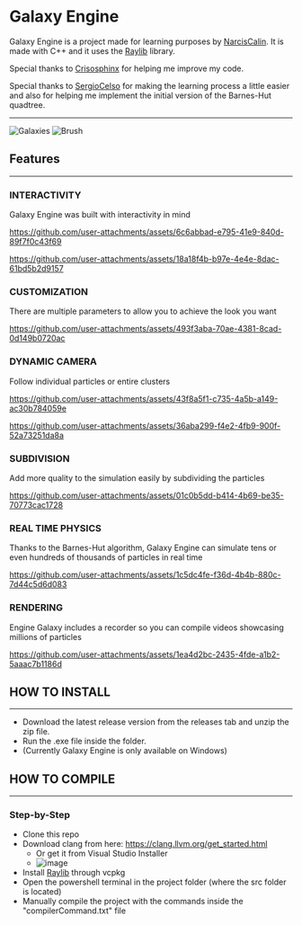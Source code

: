 # Galaxy Engine

Galaxy Engine is a project made for learning purposes by [NarcisCalin](https://github.com/NarcisCalin). It is made with C++ and it uses the [Raylib](https://github.com/raysan5/raylib) library.

Special thanks to [Crisosphinx](https://github.com/crisosphinx) for helping me improve my code.

Special thanks to [SergioCelso](https://github.com/SCelso) for making the learning process a little easier and also for helping me implement the initial version of the Barnes-Hut quadtree.

---
![Galaxies](https://github.com/user-attachments/assets/22eff1f3-288b-49a9-a4ea-0dd19b522ac0)
![Brush](https://github.com/user-attachments/assets/b68eb4cb-9ce4-4dfb-b366-0607598cebcc)

## Features
---
### INTERACTIVITY
Galaxy Engine was built with interactivity in mind

https://github.com/user-attachments/assets/6c6abbad-e795-41e9-840d-89f7f0c43f69

https://github.com/user-attachments/assets/18a18f4b-b97e-4e4e-8dac-61bd5b2d9157

### CUSTOMIZATION
There are multiple parameters to allow you to achieve the look you want


https://github.com/user-attachments/assets/493f3aba-70ae-4381-8cad-0d149b0720ac



### DYNAMIC CAMERA
Follow individual particles or entire clusters



https://github.com/user-attachments/assets/43f8a5f1-c735-4a5b-a149-ac30b784059e


https://github.com/user-attachments/assets/36aba299-f4e2-4fb9-900f-52a73251da8a

### SUBDIVISION
Add more quality to the simulation easily by subdividing the particles



https://github.com/user-attachments/assets/01c0b5dd-b414-4b69-be35-70773cac1728


### REAL TIME PHYSICS
Thanks to the Barnes-Hut algorithm, Galaxy Engine can simulate tens or even hundreds of thousands of particles in real time


https://github.com/user-attachments/assets/1c5dc4fe-f36d-4b4b-880c-7d44c5d6d083



### RENDERING
Engine Galaxy includes a recorder so you can compile videos showcasing millions of particles



https://github.com/user-attachments/assets/1ea4d2bc-2435-4fde-a1b2-5aaac7b1186d


## HOW TO INSTALL
---
- Download the latest release version from the releases tab and unzip the zip file.
- Run the .exe file inside the folder.
- (Currently Galaxy Engine is only available on Windows)

## HOW TO COMPILE
---

### Step-by-Step
- Clone this repo
- Download clang from here: https://clang.llvm.org/get_started.html
  - Or get it from Visual Studio Installer
  - ![image](https://github.com/user-attachments/assets/b46a0e7d-188e-43a3-bf7e-fb3edced233a)
- Install [Raylib](https://github.com/raysan5/raylib) through vcpkg
- Open the powershell terminal in the project folder (where the src folder is located)
- Manually compile the project with the commands inside the "compilerCommand.txt" file


